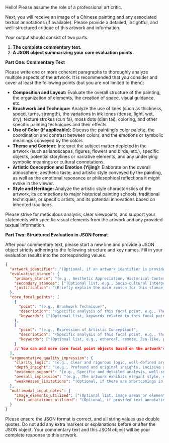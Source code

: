 Hello! Please assume the role of a professional art critic.

Next, you will receive an image of a Chinese painting and any associated textual annotations (if available). Please provide a detailed, insightful, and well-structured critique of this artwork and information.

Your output should consist of two parts:
1.  **The complete commentary text.**
2.  **A JSON object summarizing your core evaluation points.**

**Part One: Commentary Text**

Please write one or more coherent paragraphs to thoroughly analyze multiple aspects of the artwork. It is recommended that you consider and cover at least the following points (but you are not limited to them):
*   **Composition and Layout:** Evaluate the overall structure of the painting, the organization of elements, the creation of space, visual guidance, etc.
*   **Brushwork and Technique:** Analyze the use of lines (such as thickness, speed, turns, strength), the variations in ink tones (dense, light, wet, dry), texture strokes (cun fa), moss dots (dian tai), coloring, and other specific painting techniques and their effects.
*   **Use of Color (if applicable):** Discuss the painting's color palette, the coordination and contrast between colors, and the emotions or symbolic meanings conveyed by the colors.
*   **Theme and Content:** Interpret the subject matter depicted in the artwork (such as landscapes, figures, flowers and birds, etc.), specific objects, potential storylines or narrative elements, and any underlying symbolic meanings or cultural connotations.
*   **Artistic Conception and Emotion (Yijing):** Elaborate on the overall atmosphere, aesthetic taste, and artistic style conveyed by the painting, as well as the emotional resonance or philosophical reflections it might evoke in the viewer.
*   **Style and Heritage:** Analyze the artistic style characteristics of the artwork, its connections to major historical painting schools, traditional techniques, or specific artists, and its potential innovations based on inherited traditions.

Please strive for meticulous analysis, clear viewpoints, and support your statements with specific visual elements from the artwork and any provided textual information.

**Part Two: Structured Evaluation in JSON Format**

After your commentary text, please start a new line and provide a JSON object strictly adhering to the following structure and key names. Fill in your evaluation results into the corresponding values.

```json
{
  "artwork_identifier": "(Optional, if an artwork identifier is provided, please fill it in)",
  "evaluative_stance": {
    "primary_stance": "(e.g., Aesthetic Appreciation, Historical Contextualization, Highly Commendatory)",
    "secondary_stances": ["(Optional list, e.g., Socio-cultural Interpretation, Technical Critique)"],
    "justification": "(Briefly explain the main reason for this stance)"
  },
  "core_focal_points": [
    {
      "point": "(e.g., Brushwork Technique)",
      "description": "(Specific analysis of this focal point, e.g., The use of lines is varied, with both firm, upright strokes and rounded, flowing ones, reflecting the artist's profound mastery of brushwork.)",
      "keywords": ["(Optional list, keywords related to this focal point, e.g., central-tip brushstroke, side-tip brushstroke, pause-and-press stroke, flying white)"]
    },
    {
      "point": "(e.g., Expression of Artistic Conception)",
      "description": "(Specific analysis of this focal point, e.g., Through the combination of distant mountains, nearby water, and a solitary boat, the painting successfully creates a serene, far-reaching, and thought-provoking atmosphere of detachment.)",
      "keywords": ["(Optional list, e.g., ethereal, remote, Zen-like, poetic)"]
    }
    // You can add more core focal point objects based on the artwork's characteristics and your analysis
  ],
  "argumentative_quality_impression": {
    "clarity_logic": "(e.g., Clear and rigorous logic, well-defined arguments)",
    "depth_insight": "(e.g., Profound and original insights, incisive analysis)",
    "evidence_support": "(e.g., Specific and detailed analysis, well-supported by elements from the artwork)",
    "overall_impression": "(e.g., The artwork exhibits elegant style, exquisite technique, and profound meaning, making it a rare masterpiece.)",
    "weaknesses_limitations": "(Optional, if there are shortcomings in the analysis or debatable aspects in the artwork itself, please point them out)"
  },
  "multimodal_input_notes": {
    "image_elements_utilized": ["(Optional list, image areas or elements the model heavily relied on in the analysis, if the model can articulate this)"],
    "text_annotations_utilized": "(Optional, if provided text annotations played a key role in your analysis, please briefly describe their impact)"
  }
}
```

Please ensure the JSON format is correct, and all string values use double quotes. Do not add any extra markers or explanations before or after the JSON object.
Your commentary text and this JSON object will be your complete response to this artwork.
